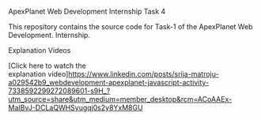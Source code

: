 ApexPlanet Web Development Internship Task 4

This repository contains the source code for Task-1 of the ApexPlanet Web Development. Internship.

Explanation Videos

[Click here to watch the explanation video]https://www.linkedin.com/posts/srija-matroju-a029542b9_webdevelopment-apexplanet-javascript-activity-7338592299272089601-s9H_?utm_source=share&utm_medium=member_desktop&rcm=ACoAAEx-MaIBvJ-DCLaQWHSyugqj0s2y8YxM8GU
